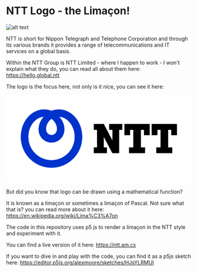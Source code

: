 # NTT Logo - the Limaçon!

![alt text](https://github.com/alexjmoore/ntt_limacon/workflows/Deploy%20to%20Firebase/badge.svg "Build status")

NTT is short for Nippon Telegraph and Telephone Corporation and through its various brands it provides a range of
telecommunications and IT services on a global basis.

Within the NTT Group is NTT Limited - where I happen to work - I won't explain what they do, you can read all about them
here: https://hello.global.ntt

The logo is the focus here, not only is it nice, you can see it here:

![alt text](public/images/NTT_Horizontal_RGB.png "NTT Logo")

But did you know that logo can be drawn using a mathematical function?

It is known as a limaçon or sometimes a limaçon of Pascal.  Not sure what that is? you can read more about it here: https://en.wikipedia.org/wiki/Lima%C3%A7on

The code in this repository uses p5 js to render a limaçon in the NTT style and experiment with it.

You can find a live version of it here: https://ntt.am.cx

If you want to dive in and play with the code, you can find it as a p5js sketch here: https://editor.p5js.org/alexmoore/sketches/HJsYLRMUI

